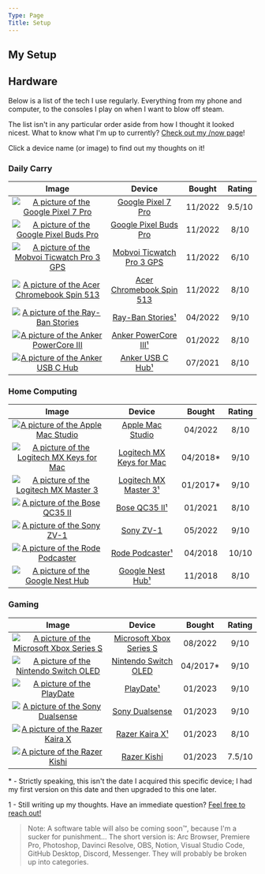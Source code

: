```yaml
---
Type: Page
Title: Setup
---
```


## My Setup

## Hardware

Below is a list of the tech I use regularly. Everything from my phone and computer, to the consoles I play on when I want to blow off steam.

The list isn't in any particular order aside from how I thought it looked nicest. What to know what I'm up to currently? [Check out my /now page](https://snpy.tech/now)!

Click a device name (or image) to find out my thoughts on it!

### Daily Carry
<div class="table-wrapper">

|                                                                                                                                  Image                                                                                                                                  |                             Device                             |  Bought  | Rating |
|:------------------------------------------------------------------------------------------------------------------------------------------------------------------------------------------------------------------------------------------------------------------------:|:-------------------------------------------------------------:|:--------:|:------:|
|        <a href="/setup/google-pixel-7-pro"><div class="img-container-square"> <img class="setup-image" alt="A picture of the Google Pixel 7 Pro" src="https://raw.githubusercontent.com/george-probably/chachanidze.com/main/Images/setup/google-pixel-7-pro.webp"></div></a>                | [Google Pixel 7 Pro](/setup/google-pixel-7-pro)               | 11/2022  | 9.5/10 |
|     <a href="/setup/google-pixel-buds-pro"><div class="img-container-square"> <img class="setup-image" alt="A picture of the Google Pixel Buds Pro" src="https://raw.githubusercontent.com/george-probably/chachanidze.com/main/Images/setup/google-pixel-buds-pro.webp"></div></a>          | [Google Pixel Buds Pro](/setup/google-pixel-buds-pro)         | 11/2022  |  8/10  |
| <a href="/setup/mobvoi-ticwatch-pro-3-gps"><div class="img-container-square"> <img class="setup-image" alt="A picture of the Mobvoi Ticwatch Pro 3 GPS" src="https://raw.githubusercontent.com/george-probably/chachanidze.com/main/Images/setup/mobvoi-ticwatch-pro-3-gps.webp"></div></a>  | [Mobvoi Ticwatch Pro 3 GPS](/setup/mobvoi-ticwatch-pro-3-gps) | 11/2022  |  6/10  |
|  <a href="/setup/acer-chromebook-spin-513"><div class="img-container-square"> <img class="setup-image" alt="A picture of the Acer Chromebook Spin 513" src="https://raw.githubusercontent.com/george-probably/chachanidze.com/main/Images/setup/acer-chromebook-spin-514.webp"></div></a>    | [Acer Chromebook Spin 513](/setup/acer-chromebook-spin-513)   | 11/2022  |  8/10  |
|           <a href="/setup/ray-ban-stories"><div class="img-container-square"> <img class="setup-image" alt="A picture of the Ray-Ban Stories" src="https://raw.githubusercontent.com/george-probably/chachanidze.com/main/Images/setup/ray-ban-stories.webp"></div></a>                      |  [Ray-Ban Stories¹](/setup/ray-ban-stories)                   | 04/2022  |  9/10  |
|       <a href="/setup/anker-powercore-iii"><div class="img-container-square"> <img class="setup-image" alt="A picture of the Anker PowerCore III" src="https://raw.githubusercontent.com/george-probably/chachanidze.com/main/Images/setup/anker-powercore-iii.webp"></div></a>              | [Anker PowerCore III¹](/setup/anker-powercore-iii)            | 01/2022  |  8/10  |
|           <a href="/setup/anker-usb-c-hub"><div class="img-container-square"> <img class="setup-image" alt="A picture of the Anker USB C Hub" src="https://raw.githubusercontent.com/george-probably/chachanidze.com/main/Images/setup/anker-usb-c-hub.webp"></div></a>                      | [Anker USB C Hub¹](/setup/anker-usb-c-hub)                    | 07/2021  |  8/10  |
</div>

### Home Computing
<div class="table-wrapper">

|                                                                                                                                  Image                                                                                                                                  |                             Device                             |  Bought  | Rating |
|:------------------------------------------------------------------------------------------------------------------------------------------------------------------------------------------------------------------------------------------------------------------------:|:-------------------------------------------------------------:|:--------:|:------:|
|          <a href="/setup/apple-mac-studio"><div class="img-container-square"> <img class="setup-image" alt="A picture of the Apple Mac Studio" src="https://raw.githubusercontent.com/george-probably/chachanidze.com/main/Images/setup/apple-mac-studio.webp"></div></a>                    | [Apple Mac Studio](/setup/apple-mac-studio)                   | 04/2022  |  8/10  |
|  <a href="/setup/logitech-mx-keys-for-mac"><div class="img-container-square"> <img class="setup-image" alt="A picture of the Logitech MX Keys for Mac" src="https://raw.githubusercontent.com/george-probably/chachanidze.com/main/Images/setup/logitech-mx-keys-for-mac.webp"></div></a>    | [Logitech MX Keys for Mac](/setup/logitech-mx-keys-for-mac)   | 04/2018* |  9/10  |
|      <a href="/setup/logitech-mx-master-3"><div class="img-container-square"> <img class="setup-image" alt="A picture of the Logitech MX Master 3" src="https://raw.githubusercontent.com/george-probably/chachanidze.com/main/Images/setup/logitech-mx-master-3.webp"></div></a>            | [Logitech MX Master 3¹](/setup/logitech-mx-master-3)          | 01/2017* |  9/10  |
|              <a href="/setup/bose-qc35-ii"><div class="img-container-square"> <img class="setup-image" alt="A picture of the Bose QC35 II" src="https://raw.githubusercontent.com/george-probably/chachanidze.com/main/Images/setup/bose-qc35-ii.webp"></div></a>                            | [Bose QC35 II¹](/setup/bose-qc35-ii)                          | 01/2021  |  8/10  |
|                 <a href="/setup/sony-zv-1"><div class="img-container-square"> <img class="setup-image" alt="A picture of the Sony ZV-1" src="https://raw.githubusercontent.com/george-probably/chachanidze.com/main/Images/setup/sony-zv-1.webp"></div></a>                                  | [Sony ZV-1](/setup/sony-zv-1)                                 | 05/2022  |  9/10  |
|            <a href="/setup/rode-podcaster"><div class="img-container-square"> <img class="setup-image" alt="A picture of the Rode Podcaster" src="https://raw.githubusercontent.com/george-probably/chachanidze.com/main/Images/setup/rode-podcaster.webp"></div></a>                        | [Rode Podcaster¹](/setup/rode-podcaster)                      | 04/2018  |  10/10 |
|           <a href="/setup/google-nest-hub"><div class="img-container-square"> <img class="setup-image" alt="A picture of the Google Nest Hub" src="https://raw.githubusercontent.com/george-probably/chachanidze.com/main/Images/setup/google-nest-hub.webp"></div></a>                      | [Google Nest Hub¹](/setup/google-nest-hub)                    | 11/2018  |  8/10  |
</div>


### Gaming
<div class="table-wrapper">

|                                                                                                                                  Image                                                                                                                                  |                             Device                             |  Bought  | Rating |
|:-----------------------------------------------------------------------------------------------------------------------------------------------------------------------------------------------------------------------------------------------------------------------:|:--------------------------------------------------------------:|:--------:|:------:|
|    <a href="/setup/microsoft-xbox-series-s"><div class="img-container-square"> <img class="setup-image" alt="A picture of the Microsoft Xbox Series S" src="https://raw.githubusercontent.com/george-probably/chachanidze.com/main/Images/setup/microsoft-xbox-series-s.webp"></div></a>    | [Microsoft Xbox Series S](/setup/microsoft-xbox-series-s)      | 08/2022  |  9/10  |
|      <a href="/setup/nintendo-switch-oled"><div class="img-container-square"> <img class="setup-image" alt="A picture of the Nintendo Switch OLED" src="https://raw.githubusercontent.com/george-probably/chachanidze.com/main/Images/setup/nintendo-switch-oled.webp"></div></a>           | [Nintendo Switch OLED](/setup/nintendo-switch-oled)            | 04/2017* |  9/10  |
|                  <a href="/setup/playdate"><div class="img-container-square"> <img class="setup-image" alt="A picture of the PlayDate" src="https://raw.githubusercontent.com/george-probably/chachanidze.com/main/Images/setup/playdate.webp"></div></a>                                   | [PlayDate¹](/setup/playdate)                                   | 01/2023  |  9/10  |
|            <a href="/setup/sony-dualsense"><div class="img-container-square"> <img class="setup-image" alt="A picture of the Sony Dualsense" src="https://raw.githubusercontent.com/george-probably/chachanidze.com/main/Images/setup/sony-dualsense.webp"></div></a>                       | [Sony Dualsense](/setup/sony-dualsense)                        | 01/2023  |  9/10  |
|             <a href="/setup/razer-kaira-x"><div class="img-container-square"> <img class="setup-image" alt="A picture of the Razer Kaira X" src="https://raw.githubusercontent.com/george-probably/chachanidze.com/main/Images/setup/razer-kaira-x.webp"></div></a>                         | [Razer Kaira X¹](/setup/razer-kaira-x)                         | 01/2023  |  8/10  |
|               <a href="/setup/razer-kishi"><div class="img-container-square"> <img class="setup-image" alt="A picture of the Razer Kishi" src="https://raw.githubusercontent.com/george-probably/chachanidze.com/main/Images/setup/razer-kishi.webp"></div></a>                             | [Razer Kishi](/setup/razer-kishi)                              | 01/2023  | 7.5/10 |
</div>

\* \- Strictly speaking, this isn't the date I acquired this specific device; I had my first version on this date and then upgraded to this one later.
  
1 - Still writing up my thoughts. Have an immediate question? [Feel free to reach out!](https://george.chachanidze.com) 
<!--
## Software

Everyone knows that Software is only half of the story, so to that end, here's a look at the software I use for differnet parts of my life:

### Content Production
<div class="table-wrapper">

|                                                                                                                                  Image                                                                                                                                  |                             Device                             |Used From |Rating |
|:-----------------------------------------------------------------------------------------------------------------------------------------------------------------------------------------------------------------------------------------------------------------------:|:--------------------------------------------------------------:|:--------:|:------:|
|                <a href="/setup/adobe-premiere-pro"><div class="img-container-square"> <img class="setup-image" alt="A picture of Adobe Premiere Pro" src="https://raw.githubusercontent.com/george-probably/chachanidze.com/main/Images/setup/adobe-premiere-pro"></div></a>                | [Adobe Premiere Pro](/setup/adobe-premiere-pro)                | 08/2022  |  7/10  |
|                    <a href="/setup/adobe-photoshop"><div class="img-container-square"> <img class="setup-image" alt="A picture of Adobe Photoshop" src="https://raw.githubusercontent.com/george-probably/chachanidze.com/main/Images/setup/adobe-photoshop"></div></a>                     | [Adobe Photoshop](/setup/adobe-photoshop)                      | 08/2022  |  8/10  |
|    <a href="/setup/blackmagic-davinci-resolve"><div class="img-container-square"> <img class="setup-image" alt="A picture of BlackMagic Davinci Resolve" src="https://raw.githubusercontent.com/george-probably/chachanidze.com/main/Images/setup/blackmagic-davinci-resolve"></div></a>    | [BlackMagic Davinci Resolve](/setup/blackmagic-davinci-resolve)| 08/2022  |  9/10  |
|         <a href="/setup/open-broadcast-software"><div class="img-container-square"> <img class="setup-image" alt="A picture of Open Broadcast Software" src="https://raw.githubusercontent.com/george-probably/chachanidze.com/main/Images/setup/open-broadcast-software"></div></a>        | [Open Broadcast Software (OBS)](/setup/open-broadcast-software)| 08/2022  |  9/10  |
</div>
-->

>Note: A software table will also be coming soon™️, because I'm a sucker for punishment... The short version is: Arc Browser, Premiere Pro, Photoshop, Davinci Resolve, OBS, Notion, Visual Studio Code, GitHub Desktop, Discord, Messenger. They will probably be broken up into categories.